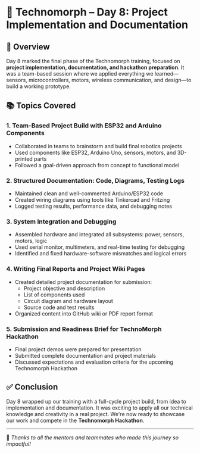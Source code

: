 # 🚀 Technomorph – Day 8: Project Implementation and Documentation



## 📝 Overview
Day 8 marked the final phase of the Technomorph training, focused on **project implementation, documentation, and hackathon preparation**. It was a team-based session where we applied everything we learned—sensors, microcontrollers, motors, wireless communication, and design—to build a working prototype.

## 📚 Topics Covered

### 1. Team-Based Project Build with ESP32 and Arduino Components
- Collaborated in teams to brainstorm and build final robotics projects
- Used components like ESP32, Arduino Uno, sensors, motors, and 3D-printed parts
- Followed a goal-driven approach from concept to functional model

### 2. Structured Documentation: Code, Diagrams, Testing Logs
- Maintained clean and well-commented Arduino/ESP32 code
- Created wiring diagrams using tools like Tinkercad and Fritzing
- Logged testing results, performance data, and debugging notes

### 3. System Integration and Debugging
- Assembled hardware and integrated all subsystems: power, sensors, motors, logic
- Used serial monitor, multimeters, and real-time testing for debugging
- Identified and fixed hardware-software mismatches and logical errors

### 4. Writing Final Reports and Project Wiki Pages
- Created detailed project documentation for submission:
  - Project objective and description
  - List of components used
  - Circuit diagram and hardware layout
  - Source code and test results
- Organized content into GitHub wiki or PDF report format

### 5. Submission and Readiness Brief for TechnoMorph Hackathon
- Final project demos were prepared for presentation
- Submitted complete documentation and project materials
- Discussed expectations and evaluation criteria for the upcoming Technomorph Hackathon

## ✅ Conclusion
Day 8 wrapped up our training with a full-cycle project build, from idea to implementation and documentation. It was exciting to apply all our technical knowledge and creativity in a real project. We're now ready to showcase our work and compete in the **Technomorph Hackathon**.

---

📌 _Thanks to all the mentors and teammates who made this journey so impactful!_
